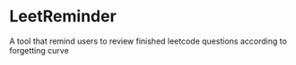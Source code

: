 # LeetReminder
A tool that remind users to review finished leetcode questions according to forgetting curve

